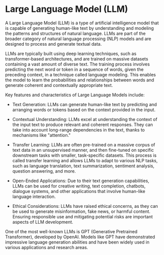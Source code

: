 # Large Language Model (LLM)

A Large Language Model (LLM) is a type of artificial intelligence model that is capable of generating human-like text by understanding and modeling the patterns and structures of natural language. LLMs are part of the broader category of natural language processing (NLP) models and are designed to process and generate textual data.

LLMs are typically built using deep learning techniques, such as transformer-based architectures, and are trained on massive datasets containing a vast amount of diverse text. The training process involves predicting the next word or token in a sequence of words, given the preceding context, in a technique called language modeling. This enables the model to learn the probabilities and relationships between words and generate coherent and contextually appropriate text.

Key features and characteristics of Large Language Models include:

* Text Generation: LLMs can generate human-like text by predicting and arranging words or tokens based on the context provided in the input.

* Contextual Understanding: LLMs excel at understanding the context of the input text to produce relevant and coherent responses. They can take into account long-range dependencies in the text, thanks to mechanisms like "attention."

* Transfer Learning: LLMs are often pre-trained on a massive corpus of text data in an unsupervised manner, and then fine-tuned on specific downstream tasks with smaller, task-specific datasets. This process is called transfer learning and allows LLMs to adapt to various NLP tasks, such as language translation, text summarization, sentiment analysis, question answering, and more.

* Open-Ended Applications: Due to their text generation capabilities, LLMs can be used for creative writing, text completion, chatbots, dialogue systems, and other applications that involve human-like language interaction.

* Ethical Considerations: LLMs have raised ethical concerns, as they can be used to generate misinformation, fake news, or harmful content. Ensuring responsible use and mitigating potential risks are important aspects of LLM development.

One of the most well-known LLMs is GPT (Generative Pretrained Transformer), developed by OpenAI. Models like GPT have demonstrated impressive language generation abilities and have been widely used in various applications and research areas.
